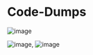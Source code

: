 # Code-Dumps
![image](https://github.com/olatunde222/Logins/assets/115417709/3643912a-6657-466e-97eb-5d62708b190c)

![image](https://github.com/olatunde222/Logins/assets/115417709/d98fb663-b378-44dc-b503-fb3a1c40c9bd), ![image](https://github.com/olatunde222/Logins/assets/115417709/76c7ff36-262a-4c43-aed7-b22b098cdd0c)



